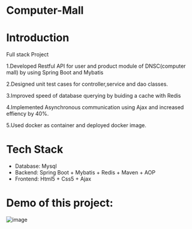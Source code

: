 # Computer-Mall
# Introduction
Full stack Project

1.Developed Restful API for user and product module of DNSC(computer mall) by using Spring Boot and Mybatis

2.Designed unit test cases for controller,service and dao classes.

3.Improved speed of database querying by buiding a cache with Redis

4.Implemented Asynchronous communication using Ajax and increased effiency by 40%.

5.Used docker as container and deployed docker image.

# Tech Stack
- Database: Mysql 
- Backend: Spring Boot + Mybatis + Redis + Maven + AOP
- Frontend: Html5 + Css5 + Ajax



# Demo of this project:

![image](https://user-images.githubusercontent.com/90006503/169746130-665486cb-02f2-44b1-9b22-de3a77e35d94.png)

